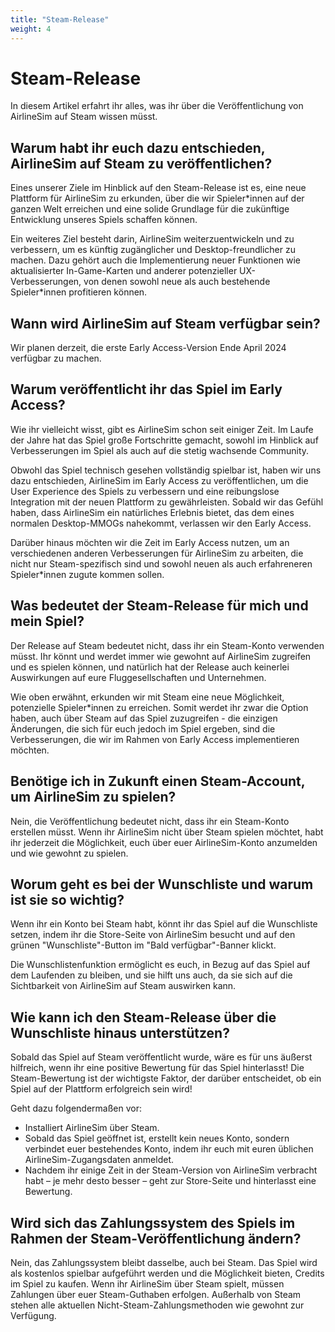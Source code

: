 ```yaml
---
title: "Steam-Release"
weight: 4
---
```


# Steam-Release

In diesem Artikel erfahrt ihr alles, was ihr über die Veröffentlichung von AirlineSim auf Steam wissen müsst.

## Warum habt ihr euch dazu entschieden, AirlineSim auf Steam zu veröffentlichen?

Eines unserer Ziele im Hinblick auf den Steam-Release ist es, eine neue Plattform für AirlineSim zu erkunden, über die wir Spieler*innen auf der ganzen Welt erreichen und eine solide Grundlage für die zukünftige Entwicklung unseres Spiels schaffen können.

Ein weiteres Ziel besteht darin, AirlineSim weiterzuentwickeln und zu verbessern, um es künftig zugänglicher und Desktop-freundlicher zu machen. Dazu gehört auch die Implementierung neuer Funktionen wie aktualisierter In-Game-Karten und anderer potenzieller UX-Verbesserungen, von denen sowohl neue als auch bestehende Spieler*innen profitieren können.

## Wann wird AirlineSim auf Steam verfügbar sein?

Wir planen derzeit, die erste Early Access-Version Ende April 2024 verfügbar zu machen.

## Warum veröffentlicht ihr das Spiel im Early Access?

Wie ihr vielleicht wisst, gibt es AirlineSim schon seit einiger Zeit. Im Laufe der Jahre hat das Spiel große Fortschritte gemacht, sowohl im Hinblick auf Verbesserungen im Spiel als auch auf die stetig wachsende Community.

Obwohl das Spiel technisch gesehen vollständig spielbar ist, haben wir uns dazu entschieden, AirlineSim im Early Access zu veröffentlichen, um die User Experience des Spiels zu verbessern und eine reibungslose Integration mit der neuen Plattform zu gewährleisten. Sobald wir das Gefühl haben, dass AirlineSim ein natürliches Erlebnis bietet, das dem eines normalen Desktop-MMOGs nahekommt, verlassen wir den Early Access.

Darüber hinaus möchten wir die Zeit im Early Access nutzen, um an verschiedenen anderen Verbesserungen für AirlineSim zu arbeiten, die nicht nur Steam-spezifisch sind und sowohl neuen als auch erfahreneren Spieler*innen zugute kommen sollen.

## Was bedeutet der Steam-Release für mich und mein Spiel?

Der Release auf Steam bedeutet nicht, dass ihr ein Steam-Konto verwenden müsst. Ihr könnt und werdet immer wie gewohnt auf AirlineSim zugreifen und es spielen können, und natürlich hat der Release auch keinerlei Auswirkungen auf eure Fluggesellschaften und Unternehmen.

Wie oben erwähnt, erkunden wir mit Steam eine neue Möglichkeit, potenzielle Spieler*innen zu erreichen. Somit werdet ihr zwar die Option haben, auch über Steam auf das Spiel zuzugreifen - die einzigen Änderungen, die sich für euch jedoch im Spiel ergeben, sind die Verbesserungen, die wir im Rahmen von Early Access implementieren möchten.

## Benötige ich in Zukunft einen Steam-Account, um AirlineSim zu spielen?

Nein, die Veröffentlichung bedeutet nicht, dass ihr ein Steam-Konto erstellen müsst. Wenn ihr AirlineSim nicht über Steam spielen möchtet, habt ihr jederzeit die Möglichkeit, euch über euer AirlineSim-Konto anzumelden und wie gewohnt zu spielen.

## Worum geht es bei der Wunschliste und warum ist sie so wichtig?

Wenn ihr ein Konto bei Steam habt, könnt ihr das Spiel auf die Wunschliste setzen, indem ihr die Store-Seite von AirlineSim besucht und auf den grünen "Wunschliste"-Button im "Bald verfügbar"-Banner klickt.

Die Wunschlistenfunktion ermöglicht es euch, in Bezug auf das Spiel auf dem Laufenden zu bleiben, und sie hilft uns auch, da sie sich auf die Sichtbarkeit von AirlineSim auf Steam auswirken kann.

## Wie kann ich den Steam-Release über die Wunschliste hinaus unterstützen?

Sobald das Spiel auf Steam veröffentlicht wurde, wäre es für uns äußerst hilfreich, wenn ihr eine positive Bewertung für das Spiel hinterlasst! Die Steam-Bewertung ist der wichtigste Faktor, der darüber entscheidet, ob ein Spiel auf der Plattform erfolgreich sein wird!

Geht dazu folgendermaßen vor:

* Installiert AirlineSim über Steam.
* Sobald das Spiel geöffnet ist, erstellt kein neues Konto, sondern verbindet euer bestehendes Konto, indem ihr euch mit euren üblichen AirlineSim-Zugangsdaten anmeldet.
* Nachdem ihr einige Zeit in der Steam-Version von AirlineSim verbracht habt – je mehr desto besser – geht zur Store-Seite und hinterlasst eine Bewertung.

## Wird sich das Zahlungssystem des Spiels im Rahmen der Steam-Veröffentlichung ändern?

Nein, das Zahlungssystem bleibt dasselbe, auch bei Steam. Das Spiel wird als kostenlos spielbar aufgeführt werden und die Möglichkeit bieten, Credits im Spiel zu kaufen. Wenn ihr AirlineSim über Steam spielt, müssen Zahlungen über euer Steam-Guthaben erfolgen. Außerhalb von Steam stehen alle aktuellen Nicht-Steam-Zahlungsmethoden wie gewohnt zur Verfügung.